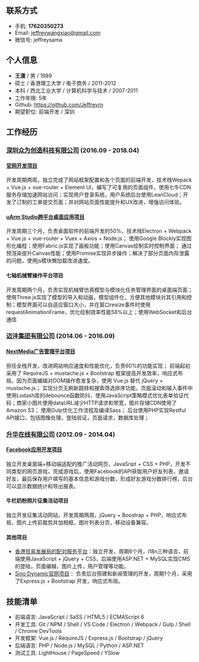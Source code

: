 ## 联系方式

- 手机: **17620350273**
- Email: jeffreywangxiao@gmail.com
- 微信号: jeffreysama

## 个人信息

- **王潇** / 男 / 1989
- 硕士 / 香港理工大学 / 电子商务 / 2011-2012
- 本科 / 西北工业大学 / 计算机科学与技术 / 2007-2011
- 工作年限: 5年
- Github: <https://github.com/Jeffreyrn>
- 期望职位: 前端开发 / 深圳

## 工作经历

### [深圳众为创造科技有限公司](https://www.ufactory.cc) (2016.09 - 2018.04)

#### [官网开发项目](https://www.ufactory.cc)

开发周期两周，独立完成了网站框架配置和各个页面的前端开发，技术栈Wepack + Vue.js + vue-router + Element UI，编写了可复用的页面组件，使用七牛CDN服务存储加速网站访问；实现用户登录系统，用户系统后台使用LeanCloud；开发了订制的工单提交页面；并对网站页面性能提升和UX改进，增强访问体验。

#### [uArm Studio跨平台桌面应用项目](https://www.ufactory.cc/#/en/support/)

开发周期三个月，负责桌面软件的前端开发的50%，技术栈Electron + Webpack + Vue.js + vue-router + Vuex + Axios + Node.js；
使用Google Blockly实现图形化编程；使用Fabric.js实现了画板功能；使用Canvas绘制实时控制界面；
通过预渲染提升Canvas性能；使用Promise实现异步操作；解决了部分页面内存泄露的问题，使用js模块懒加载改进速度。

#### 七轴机械臂操作平台项目

开发周期两个月，负责实现机械臂仿真模型与模块化任务管理界面的桌面端页面；使用Three.js实现了模型的导入和动画，模型组件化，方便其他模块对其引用和控制；模型界面可以自适应窗口大小，并在窗口resize事件时使用requestAnimationFrame，优化绘制效率性能58%以上；使用WebSocket和后台通信

### [迈沣集团有限公司](https://www.madmadgroup.com/) (2014.06 - 2016.09)

#### [NextMedia广告管理平台项目](http://uat.nextclassified.com/nmadv_admin/)

担任全栈开发，改进网站响应速度和性能优化，负责60%的功能实现；
前端起初采用了 RequireJS + mustache.js + Bootstrap 框架提高开发效率，响应式布局。因为页面编辑对DOM操作愈发复杂，使用 Vue.js 替代 jQuery + mustache.js；
实现分页无刷新跳转和搜索筛选排序功能，页面滚动和输入事件中使用Lodash库的debounce函数防抖，使用JavaScript策略模式优化表单验证代码；商家小图片使用dataURL减少HTTP请求和带宽，图片存储CDN使用了Amazon S3；
使用Gulp优化工作流程及编译Sass；
后台使用PHP实现Restful API接口，包括图像处理，登陆验证，页面请求，数据库处理；


### [升华在线有限公司](https://www.youfind.hk/seo-online.html) (2012.09 - 2014.04)

#### [Facebook应用开发项目](https://www.facebook.com/istorejw/)

独立开发桌面端+移动端适配的推广活动网页，JavaSript + CSS + PHP，开发不同类型的网页游戏，完成游戏后，使用Facebook的API获取用户好友列表，邀请好友，最后保存用户填写的基本信息和游戏分数，形成好友游戏分数排行榜，后台可以显示数据统计和导出报表。

#### 牛栏奶粉照片征集活动项目

独立开发征集活动网站，开发周期两周，jQuery + Boostrap + PHP，响应式布局，图片上传前裁剪并加相框，图片列表分页，移动设备兼容。

#### 其他项目

- [香港贸易发展局的配对服务平台](http://businessmatching.hktdc.com/en/index.html)：独立开发，周期6个月，i18n三种语言，前端使用JavaScript + jQuery + CSS，后端使用ASP.NET + MySQL实现CMS的登陆，页面编辑，图片上传，用户管理等功能。
- [Sino Dynamic官网项目](http://www.sinodynamic.com)： 负责后台搭建和新闻管理的开发，周期1个月，采用了Express.js + Bootstrap 开发，响应式布局。

## 技能清单

- 前端语言: JavaScript / SaSS / HTML5 / ECMAScript 6
- 开发工具: Git / NPM / Shell / VS Code / Electron / Webpack / Gulp / Shell / Chrome DevTools
- 开发框架: Vue.js / RequireJS / Express.js / Bootstrap / jQuery
- 后端语言: PHP / Node.js / MySQL / Python / ASP.NET
- 测试工具: LightHouse / PageSpeed / YSlow
